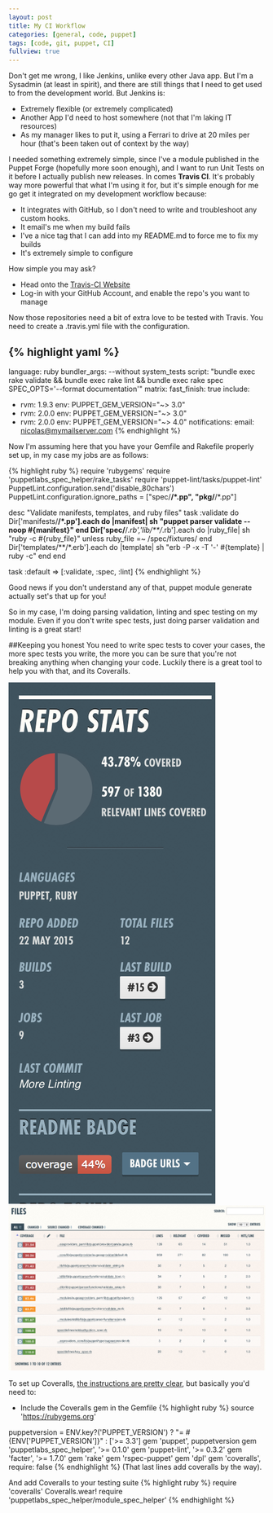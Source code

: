 ```yaml
---
layout: post
title: My CI Workflow
categories: [general, code, puppet]
tags: [code, git, puppet, CI]
fullview: true
---
```

Don't get me wrong, I like Jenkins, unlike every other Java app. But I'm a Sysadmin (at least in spirit), and there are still things that I need to get used to from the development world. But Jenkins is:

- Extremely flexible (or extremely complicated)
- Another App I'd need to host somewhere (not that I'm laking IT resources)
- As my manager likes to put it, using a Ferrari to drive at 20 miles per hour (that's been taken out of context by the way)

I needed something extremely simple, since I've a module published in the Puppet Forge (hopefully more soon enough), and I want to run Unit Tests on it before I actually publish new releases.
In comes **Travis CI**. It's probably way more powerful that what I'm using it for, but it's simple enough for me go get it integrated on my development workflow because:

- It integrates with GitHub, so I don't need to write and troubleshoot any custom hooks.
- It email's me when my build fails
- I've a nice tag that I can add into my README.md to force me to fix my builds
- It's extremely simple to configure

How simple you may ask?


- Head onto the [Travis-CI Website](http://www.travis-ci.org)
- Log-in with your GitHub Account, and enable the repo's you want to manage

Now those repositories need a bit of extra love to be tested with Travis. You need to create a .travis.yml file with the configuration.

{% highlight yaml %}
---
language: ruby
bundler_args: --without system_tests
script: "bundle exec rake validate && bundle exec rake lint && bundle exec rake spec SPEC_OPTS='--format documentation'"
matrix:
  fast_finish: true
  include:
  - rvm: 1.9.3
    env: PUPPET_GEM_VERSION="~> 3.0"
  - rvm: 2.0.0
    env: PUPPET_GEM_VERSION="~> 3.0"
  - rvm: 2.0.0
    env: PUPPET_GEM_VERSION="~> 4.0"
notifications:
  email: nicolas@mymailserver.com
{% endhighlight %}

Now I'm assuming here that you have your Gemfile and Rakefile properly set up, in my case my jobs are as follows:

{% highlight ruby %}
require 'rubygems'
require 'puppetlabs_spec_helper/rake_tasks'
require 'puppet-lint/tasks/puppet-lint'
PuppetLint.configuration.send('disable_80chars')
PuppetLint.configuration.ignore_paths = ["spec/**/*.pp", "pkg/**/*.pp"]

desc "Validate manifests, templates, and ruby files"
task :validate do
  Dir['manifests/**/*.pp'].each do |manifest|
    sh "puppet parser validate --noop #{manifest}"
  end
  Dir['spec/**/*.rb','lib/**/*.rb'].each do |ruby_file|
    sh "ruby -c #{ruby_file}" unless ruby_file =~ /spec\/fixtures/
  end
  Dir['templates/**/*.erb'].each do |template|
    sh "erb -P -x -T '-' #{template} | ruby -c"
  end
end

task :default => [:validate, :spec, :lint]
{% endhighlight %}

Good news if you don't understand any of that, puppet module generate actually set's that up for you!

So in my case, I'm doing parsing validation, linting and spec testing on my module. Even if you don't write spec tests, just doing parser validation and linting is a great start!

##Keeping you honest
You need to write spec tests to cover your cases, the more spec tests you write, the more you can be sure that you're not breaking anything when changing your code. Luckily there is a great tool to help you with that, and its Coveralls.

![How much of my code do my tests cover](assets/media/coveralls/code-coverage.png "How much of my code do my tests cover")
![Where do I need to work a bit more](assets/media/coveralls/more-work.png "Where do I need to work a bit more")

To set up Coveralls, [the instructions are pretty clear](https://coveralls.zendesk.com/hc/en-us/articles/201769485-Ruby-Rails), but basically you'd need to:

- Include the Coveralls gem in the Gemfile
{% highlight ruby %}
source 'https://rubygems.org'

puppetversion = ENV.key?('PUPPET_VERSION') ? "= #{ENV['PUPPET_VERSION']}" : ['>= 3.3']
gem 'puppet', puppetversion
gem 'puppetlabs_spec_helper', '>= 0.1.0'
gem 'puppet-lint', '>= 0.3.2'
gem 'facter', '>= 1.7.0'
gem 'rake'
gem 'rspec-puppet'
gem 'dpl'
gem 'coveralls', require: false
{% endhighlight %}
(That last lines add coveralls by the way).

And add Coveralls to your testing suite
{% highlight ruby %}
require 'coveralls'
Coveralls.wear!
require 'puppetlabs_spec_helper/module_spec_helper'
{% endhighlight %}

